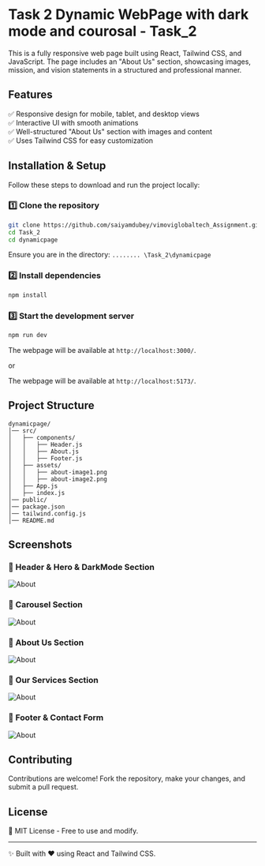 # Task 2 Dynamic WebPage with dark mode and courosal - Task_2

This is a fully responsive web page built using React, Tailwind CSS, and JavaScript. The page includes an "About Us" section, showcasing images, mission, and vision statements in a structured and professional manner.

## Features

✅ Responsive design for mobile, tablet, and desktop views  
✅ Interactive UI with smooth animations  
✅ Well-structured "About Us" section with images and content  
✅ Uses Tailwind CSS for easy customization  

## Installation & Setup

Follow these steps to download and run the project locally:

### 1️⃣ Clone the repository

```sh
git clone https://github.com/saiyamdubey/vimoviglobaltech_Assignment.git
cd Task_2
cd dynamicpage
```

Ensure you are in the directory: `........ \Task_2\dynamicpage `

### 2️⃣ Install dependencies

```sh
npm install
```

### 3️⃣ Start the development server

```sh
npm run dev
```

The webpage will be available at `http://localhost:3000/`.

or

The webpage will be available at `http://localhost:5173/`.

## Project Structure

```
dynamicpage/
│── src/
│   ├── components/
│   │   ├── Header.js
│   │   ├── About.js
│   │   ├── Footer.js
│   ├── assets/
│   │   ├── about-image1.png
│   │   ├── about-image2.png
│   ├── App.js
│   ├── index.js
│── public/
│── package.json
│── tailwind.config.js
│── README.md
```

## Screenshots

### 💠 Header & Hero & DarkMode Section

![About](https://github.com/saiyamdubey/vimoviglobaltech_Assignment/blob/main/Task_2/responsivepage/src/assets/S1.png?raw=true)

### 💠 Carousel Section 

![About](https://github.com/saiyamdubey/vimoviglobaltech_Assignment/blob/main/Task_2/responsivepage/src/assets/S2.png?raw=true)

### 💠 About Us Section

![About](https://github.com/saiyamdubey/vimoviglobaltech_Assignment/blob/main/Task_2/responsivepage/src/assets/S3.png?raw=true)

### 💠 Our Services Section

![About](https://github.com/saiyamdubey/vimoviglobaltech_Assignment/blob/main/Task_2/responsivepage/src/assets/S4.png?raw=true)

### 💠 Footer & Contact Form 

![About](https://github.com/saiyamdubey/vimoviglobaltech_Assignment/blob/main/Task_2/responsivepage/src/assets/S5.png?raw=true)


## Contributing

Contributions are welcome! Fork the repository, make your changes, and submit a pull request.

## License

📜 MIT License - Free to use and modify.

---

✨ Built with ❤️ using React and Tailwind CSS.
